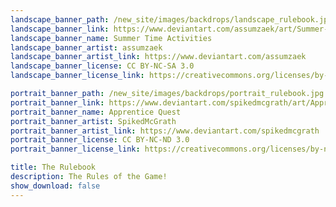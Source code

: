 ```yaml
---
landscape_banner_path: /new_site/images/backdrops/landscape_rulebook.jpg
landscape_banner_link: https://www.deviantart.com/assumzaek/art/Summer-Time-Activities-442251327
landscape_banner_name: Summer Time Activities
landscape_banner_artist: assumzaek
landscape_banner_artist_link: https://www.deviantart.com/assumzaek
landscape_banner_license: CC BY-NC-SA 3.0
landscape_banner_license_link: https://creativecommons.org/licenses/by-nc-sa/3.0/

portrait_banner_path: /new_site/images/backdrops/portrait_rulebook.jpg
portrait_banner_link: https://www.deviantart.com/spikedmcgrath/art/Apprentice-Quest-779369039
portrait_banner_name: Apprentice Quest
portrait_banner_artist: SpikedMcGrath
portrait_banner_artist_link: https://www.deviantart.com/spikedmcgrath
portrait_banner_license: CC BY-NC-ND 3.0
portrait_banner_license_link: https://creativecommons.org/licenses/by-nc-nd/3.0/

title: The Rulebook
description: The Rules of the Game!
show_download: false
---
```

